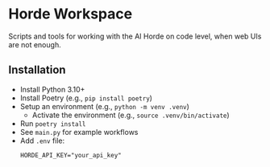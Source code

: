 # Horde Workspace

Scripts and tools for working with the AI Horde on code level, when web UIs are not enough.

## Installation

* Install Python 3.10+
* Install Poetry (e.g., `pip install poetry`)
* Setup an environment (e.g., `python -m venv .venv`)
    * Activate the environment (e.g., `source .venv/bin/activate`)
* Run `poetry install`
* See `main.py` for example workflows
* Add `.env` file:
    ```env
    HORDE_API_KEY="your_api_key"
    ```